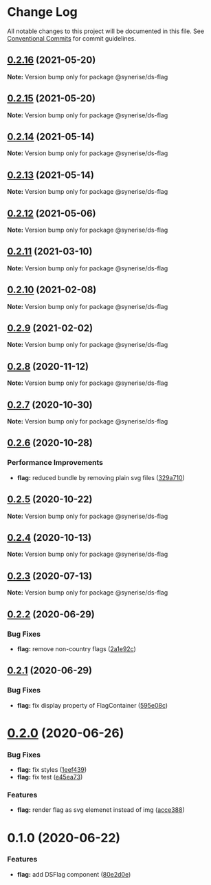 # Change Log

All notable changes to this project will be documented in this file.
See [Conventional Commits](https://conventionalcommits.org) for commit guidelines.

## [0.2.16](https://github.com/Synerise/synerise-design/compare/@synerise/ds-flag@0.2.15...@synerise/ds-flag@0.2.16) (2021-05-20)

**Note:** Version bump only for package @synerise/ds-flag





## [0.2.15](https://github.com/Synerise/synerise-design/compare/@synerise/ds-flag@0.2.14...@synerise/ds-flag@0.2.15) (2021-05-20)

**Note:** Version bump only for package @synerise/ds-flag





## [0.2.14](https://github.com/Synerise/synerise-design/compare/@synerise/ds-flag@0.2.13...@synerise/ds-flag@0.2.14) (2021-05-14)

**Note:** Version bump only for package @synerise/ds-flag





## [0.2.13](https://github.com/Synerise/synerise-design/compare/@synerise/ds-flag@0.2.12...@synerise/ds-flag@0.2.13) (2021-05-14)

**Note:** Version bump only for package @synerise/ds-flag





## [0.2.12](https://github.com/Synerise/synerise-design/compare/@synerise/ds-flag@0.2.11...@synerise/ds-flag@0.2.12) (2021-05-06)

**Note:** Version bump only for package @synerise/ds-flag





## [0.2.11](https://github.com/Synerise/synerise-design/compare/@synerise/ds-flag@0.2.10...@synerise/ds-flag@0.2.11) (2021-03-10)

**Note:** Version bump only for package @synerise/ds-flag





## [0.2.10](https://github.com/Synerise/synerise-design/compare/@synerise/ds-flag@0.2.9...@synerise/ds-flag@0.2.10) (2021-02-08)

**Note:** Version bump only for package @synerise/ds-flag





## [0.2.9](https://github.com/Synerise/synerise-design/compare/@synerise/ds-flag@0.2.8...@synerise/ds-flag@0.2.9) (2021-02-02)

**Note:** Version bump only for package @synerise/ds-flag





## [0.2.8](https://github.com/Synerise/synerise-design/compare/@synerise/ds-flag@0.2.7...@synerise/ds-flag@0.2.8) (2020-11-12)

**Note:** Version bump only for package @synerise/ds-flag





## [0.2.7](https://github.com/Synerise/synerise-design/compare/@synerise/ds-flag@0.2.6...@synerise/ds-flag@0.2.7) (2020-10-30)

**Note:** Version bump only for package @synerise/ds-flag





## [0.2.6](https://github.com/Synerise/synerise-design/compare/@synerise/ds-flag@0.2.5...@synerise/ds-flag@0.2.6) (2020-10-28)


### Performance Improvements

* **flag:** reduced bundle by removing plain svg files ([329a710](https://github.com/Synerise/synerise-design/commit/329a7105f24dbd3562cdb5c28e5bd22e0b412d86))





## [0.2.5](https://github.com/Synerise/synerise-design/compare/@synerise/ds-flag@0.2.4...@synerise/ds-flag@0.2.5) (2020-10-22)

**Note:** Version bump only for package @synerise/ds-flag





## [0.2.4](https://github.com/Synerise/synerise-design/compare/@synerise/ds-flag@0.2.3...@synerise/ds-flag@0.2.4) (2020-10-13)

**Note:** Version bump only for package @synerise/ds-flag





## [0.2.3](https://github.com/Synerise/synerise-design/compare/@synerise/ds-flag@0.2.2...@synerise/ds-flag@0.2.3) (2020-07-13)

**Note:** Version bump only for package @synerise/ds-flag





## [0.2.2](https://github.com/Synerise/synerise-design/compare/@synerise/ds-flag@0.2.1...@synerise/ds-flag@0.2.2) (2020-06-29)


### Bug Fixes

* **flag:** remove non-country flags ([2a1e92c](https://github.com/Synerise/synerise-design/commit/2a1e92c99b6ae713e7cbb86a8f359f94571e1074))





## [0.2.1](https://github.com/Synerise/synerise-design/compare/@synerise/ds-flag@0.2.0...@synerise/ds-flag@0.2.1) (2020-06-29)


### Bug Fixes

* **flag:** fix display property of FlagContainer ([595e08c](https://github.com/Synerise/synerise-design/commit/595e08c35485c5806e7f8637b7f3c420eec9f756))





# [0.2.0](https://github.com/Synerise/synerise-design/compare/@synerise/ds-flag@0.1.0...@synerise/ds-flag@0.2.0) (2020-06-26)


### Bug Fixes

* **flag:** fix styles ([1eef439](https://github.com/Synerise/synerise-design/commit/1eef439e9fc1d9d2455e5507d6a98e28e20be618))
* **flag:** fix test ([e45ea73](https://github.com/Synerise/synerise-design/commit/e45ea73be22bbace8660e240024a1670f2154c83))


### Features

* **flag:** render flag as svg elemenet instead of img ([acce388](https://github.com/Synerise/synerise-design/commit/acce38848668d8d2f1e02858fb373a9deb3414c1))





# 0.1.0 (2020-06-22)


### Features

* **flag:** add DSFlag component ([80e2d0e](https://github.com/Synerise/synerise-design/commit/80e2d0e6f6fb2d3a9750bd57566c250f79684b7e))
